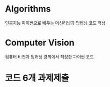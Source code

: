 # Algorithms
 인공지능 파이썬으로 배우는 머신러닝과 딥러닝 코드 작성

# Computer Vision
 컴퓨터 비전과 딥러닝 강의에서 작성한 파이썬 코드 

 
# 코드 6개 과제제출

